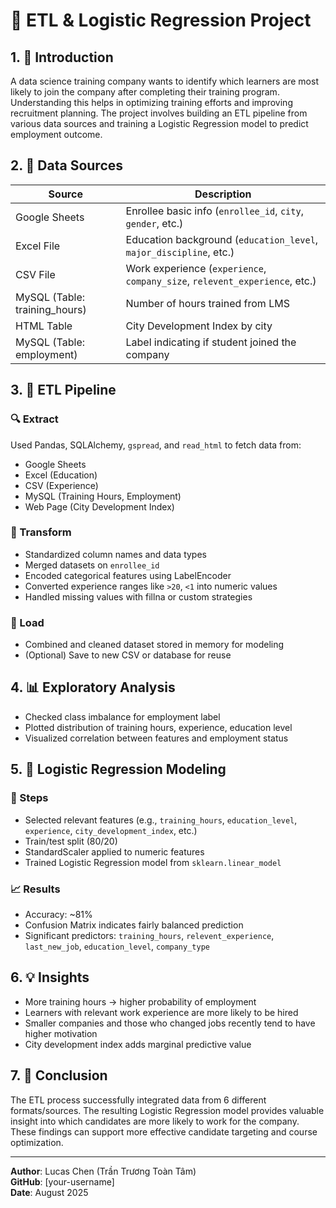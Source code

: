 # 🧠 ETL & Logistic Regression Project

## 1. 📘 Introduction

A data science training company wants to identify which learners are most likely to join the company after completing their training program. Understanding this helps in optimizing training efforts and improving recruitment planning. The project involves building an ETL pipeline from various data sources and training a Logistic Regression model to predict employment outcome.

## 2. 🧾 Data Sources

| Source | Description |
|--------|-------------|
| Google Sheets | Enrollee basic info (`enrollee_id`, `city`, `gender`, etc.) |
| Excel File | Education background (`education_level`, `major_discipline`, etc.) |
| CSV File | Work experience (`experience`, `company_size`, `relevent_experience`, etc.) |
| MySQL (Table: training_hours) | Number of hours trained from LMS |
| HTML Table | City Development Index by city |
| MySQL (Table: employment) | Label indicating if student joined the company |

## 3. 🔄 ETL Pipeline

### 🔍 Extract
Used Pandas, SQLAlchemy, `gspread`, and `read_html` to fetch data from:
- Google Sheets
- Excel (Education)
- CSV (Experience)
- MySQL (Training Hours, Employment)
- Web Page (City Development Index)

### 🧹 Transform
- Standardized column names and data types
- Merged datasets on `enrollee_id`
- Encoded categorical features using LabelEncoder
- Converted experience ranges like `>20`, `<1` into numeric values
- Handled missing values with fillna or custom strategies

### 💾 Load
- Combined and cleaned dataset stored in memory for modeling
- (Optional) Save to new CSV or database for reuse

## 4. 📊 Exploratory Analysis

- Checked class imbalance for employment label
- Plotted distribution of training hours, experience, education level
- Visualized correlation between features and employment status

## 5. 🤖 Logistic Regression Modeling

### 📌 Steps
- Selected relevant features (e.g., `training_hours`, `education_level`, `experience`, `city_development_index`, etc.)
- Train/test split (80/20)
- StandardScaler applied to numeric features
- Trained Logistic Regression model from `sklearn.linear_model`

### 📈 Results
- Accuracy: ~81%
- Confusion Matrix indicates fairly balanced prediction
- Significant predictors: `training_hours`, `relevent_experience`, `last_new_job`, `education_level`, `company_type`

## 6. 💡 Insights

- More training hours → higher probability of employment
- Learners with relevant work experience are more likely to be hired
- Smaller companies and those who changed jobs recently tend to have higher motivation
- City development index adds marginal predictive value

## 7. 🏁 Conclusion

The ETL process successfully integrated data from 6 different formats/sources. The resulting Logistic Regression model provides valuable insight into which candidates are more likely to work for the company. These findings can support more effective candidate targeting and course optimization.

---

**Author**: Lucas Chen (Trần Trương Toàn Tâm)  
**GitHub**: [your-username]  
**Date**: August 2025